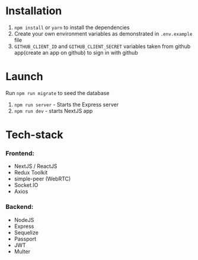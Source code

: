 # Installation

1. `npm install` or `yarn` to install the dependencies
2. Create your own environment variables as demonstrated in `.env.example` file
3. `GITHUB_CLIENT_ID` and `GITHUB_CLIENT_SECRET` variables taken from github app(create an app on github) to sign in with github

# Launch

 Run `npm run migrate` to seed the database

1. `npm run server` - Starts the Express server
2. `npm run dev` - starts NextJS app

# Tech-stack

### Frontend:
- NextJS / ReactJS
- Redux Toolkit
- simple-peer (WebRTC)
- Socket.IO
- Axios

### Backend:
- NodeJS
- Express
- Sequelize
- Passport
- JWT
- Multer
